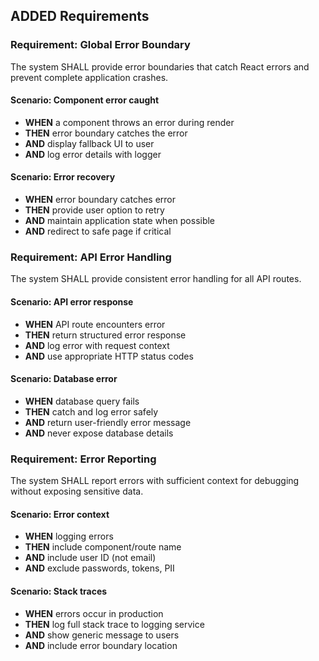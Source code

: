 ## ADDED Requirements

### Requirement: Global Error Boundary
The system SHALL provide error boundaries that catch React errors and prevent complete application crashes.

#### Scenario: Component error caught
- **WHEN** a component throws an error during render
- **THEN** error boundary catches the error
- **AND** display fallback UI to user
- **AND** log error details with logger

#### Scenario: Error recovery
- **WHEN** error boundary catches error
- **THEN** provide user option to retry
- **AND** maintain application state when possible
- **AND** redirect to safe page if critical

### Requirement: API Error Handling
The system SHALL provide consistent error handling for all API routes.

#### Scenario: API error response
- **WHEN** API route encounters error
- **THEN** return structured error response
- **AND** log error with request context
- **AND** use appropriate HTTP status codes

#### Scenario: Database error
- **WHEN** database query fails
- **THEN** catch and log error safely
- **AND** return user-friendly error message
- **AND** never expose database details

### Requirement: Error Reporting
The system SHALL report errors with sufficient context for debugging without exposing sensitive data.

#### Scenario: Error context
- **WHEN** logging errors
- **THEN** include component/route name
- **AND** include user ID (not email)
- **AND** exclude passwords, tokens, PII

#### Scenario: Stack traces
- **WHEN** errors occur in production
- **THEN** log full stack trace to logging service
- **AND** show generic message to users
- **AND** include error boundary location
